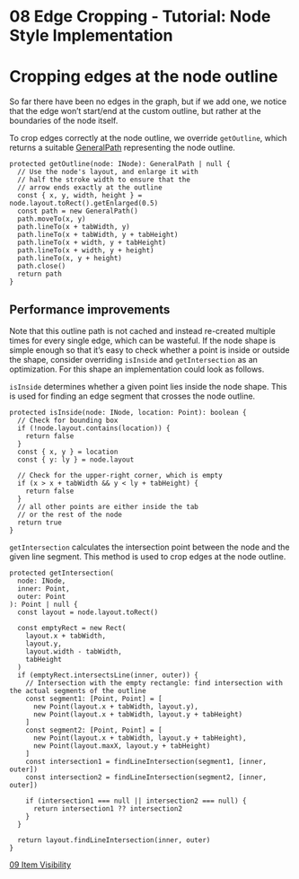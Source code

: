 <!--
 //////////////////////////////////////////////////////////////////////////////
 // @license
 // This file is part of yFiles for HTML 2.6.
 // Use is subject to license terms.
 //
 // Copyright (c) 2000-2024 by yWorks GmbH, Vor dem Kreuzberg 28,
 // 72070 Tuebingen, Germany. All rights reserved.
 //
 //////////////////////////////////////////////////////////////////////////////
-->
# 08 Edge Cropping - Tutorial: Node Style Implementation

# Cropping edges at the node outline

So far there have been no edges in the graph, but if we add one, we notice that the edge won’t start/end at the custom outline, but rather at the boundaries of the node itself.

To crop edges correctly at the node outline, we override `getOutline`, which returns a suitable [GeneralPath](https://docs.yworks.com/yfileshtml/#/api/GeneralPath) representing the node outline.

```
protected getOutline(node: INode): GeneralPath | null {
  // Use the node's layout, and enlarge it with
  // half the stroke width to ensure that the
  // arrow ends exactly at the outline
  const { x, y, width, height } = node.layout.toRect().getEnlarged(0.5)
  const path = new GeneralPath()
  path.moveTo(x, y)
  path.lineTo(x + tabWidth, y)
  path.lineTo(x + tabWidth, y + tabHeight)
  path.lineTo(x + width, y + tabHeight)
  path.lineTo(x + width, y + height)
  path.lineTo(x, y + height)
  path.close()
  return path
}
```

## Performance improvements

Note that this outline path is not cached and instead re-created multiple times for every single edge, which can be wasteful. If the node shape is simple enough so that it’s easy to check whether a point is inside or outside the shape, consider overriding `isInside` and `getIntersection` as an optimization. For this shape an implementation could look as follows.

`isInside` determines whether a given point lies inside the node shape. This is used for finding an edge segment that crosses the node outline.

```
protected isInside(node: INode, location: Point): boolean {
  // Check for bounding box
  if (!node.layout.contains(location)) {
    return false
  }
  const { x, y } = location
  const { y: ly } = node.layout

  // Check for the upper-right corner, which is empty
  if (x > x + tabWidth && y < ly + tabHeight) {
    return false
  }
  // all other points are either inside the tab
  // or the rest of the node
  return true
}
```

`getIntersection` calculates the intersection point between the node and the given line segment. This method is used to crop edges at the node outline.

```
protected getIntersection(
  node: INode,
  inner: Point,
  outer: Point
): Point | null {
  const layout = node.layout.toRect()

  const emptyRect = new Rect(
    layout.x + tabWidth,
    layout.y,
    layout.width - tabWidth,
    tabHeight
  )
  if (emptyRect.intersectsLine(inner, outer)) {
    // Intersection with the empty rectangle: find intersection with the actual segments of the outline
    const segment1: [Point, Point] = [
      new Point(layout.x + tabWidth, layout.y),
      new Point(layout.x + tabWidth, layout.y + tabHeight)
    ]
    const segment2: [Point, Point] = [
      new Point(layout.x + tabWidth, layout.y + tabHeight),
      new Point(layout.maxX, layout.y + tabHeight)
    ]
    const intersection1 = findLineIntersection(segment1, [inner, outer])
    const intersection2 = findLineIntersection(segment2, [inner, outer])

    if (intersection1 === null || intersection2 === null) {
      return intersection1 ?? intersection2
    }
  }

  return layout.findLineIntersection(inner, outer)
}
```

[09 Item Visibility](../../tutorial-style-implementation-node/09-visibility/)
